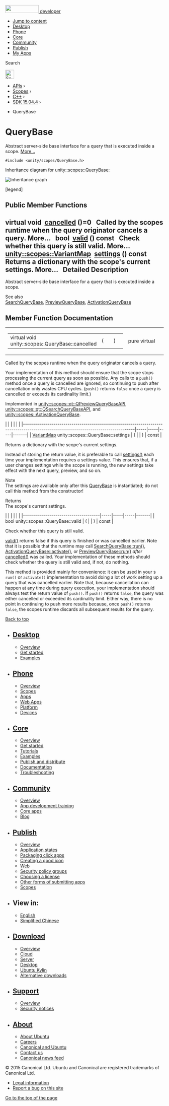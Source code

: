 <a href="https://developer.ubuntu.com/" class="logo-ubuntu"><img src="https://developer.ubuntu.com/assets/sites/ubuntu/latest/u/img/logos/logo-ubuntu-orange.svg" width="106" height="25" /> <span>developer</span></a>

-   [Jump to content](index.html#main-content)
-   [Desktop](https://developer.ubuntu.com/en/desktop/)
-   [Phone](https://developer.ubuntu.com/en/phone/)
-   [Core](https://developer.ubuntu.com/core)
-   [Community](https://developer.ubuntu.com/en/community/)
-   [Publish](https://developer.ubuntu.com/en/publish/)
-   [My Apps](https://myapps.developer.ubuntu.com/)

Search

<img src="https://developer.ubuntu.com/assets/sites/ubuntu/latest/u/img/search-white.svg" alt="Search" height="28" />

-   [APIs](../../../../index.html) ›
-   [Scopes](../../../index.html) ›
-   [C++](../../index.html) ›
-   [SDK 15.04.4](../index.html) ›

<!-- -->

-   QueryBase

QueryBase
=========

Abstract server-side base interface for a query that is executed inside a scope. [More...](index.html#details)

`#include <unity/scopes/QueryBase.h>`

Inheritance diagram for unity::scopes::QueryBase:

![Inheritance graph](https://developer.ubuntu.com/static/devportal_uploaded/6cfc08b0-5716-42c1-aae3-cb495b01dc07-api/scopes/cpp/sdk-15.04.4/unity.scopes.QueryBase/classunity_1_1scopes_1_1_query_base__inherit__graph.png)

<span class="legend">\[legend\]</span>

<span id="pub-methods"></span> Public Member Functions
------------------------------------------------------

virtual void 
<a href="index.html#a596b19dbfd6efe96b834be75a9b64c68" class="el">cancelled</a> ()=0
 
Called by the scopes runtime when the query originator cancels a query. More...
 
bool 
<a href="index.html#a095e61eabe2042eeea5c4df1a444d7d4" class="el">valid</a> () const
 
Check whether this query is still valid. More...
 
<a href="../unity.scopes/index.html#ad5d8ccfa11a327fca6f3e4cee11f4c10" class="el">unity::scopes::VariantMap</a> 
<a href="index.html#ab6a25ba587387a7f490b8b5a081e9ed6" class="el">settings</a> () const
 
Returns a dictionary with the scope's current settings. More...
 
<span id="details"></span>
Detailed Description
--------------------

Abstract server-side base interface for a query that is executed inside a scope.

See also  
<a href="../unity.scopes.SearchQueryBase/index.html" class="el" title="Abstract base class to represent a particular query. ">SearchQueryBase</a>, <a href="../unity.scopes.PreviewQueryBase/index.html" class="el" title="Abstract base class to represent a particular preview. ">PreviewQueryBase</a>, <a href="../unity.scopes.ActivationQueryBase/index.html" class="el" title="Base class for an activation request that is executed inside a scope. ">ActivationQueryBase</a>

Member Function Documentation
-----------------------------

<span id="a596b19dbfd6efe96b834be75a9b64c68" class="anchor"></span>
<table>
<colgroup>
<col width="50%" />
<col width="50%" />
</colgroup>
<tbody>
<tr class="odd">
<td><table>
<tbody>
<tr class="odd">
<td>virtual void unity::scopes::QueryBase::cancelled</td>
<td>(</td>
<td></td>
<td>)</td>
<td></td>
</tr>
</tbody>
</table></td>
<td><span class="mlabels"><span class="mlabel">pure virtual</span></span></td>
</tr>
</tbody>
</table>

Called by the scopes runtime when the query originator cancels a query.

Your implementation of this method should ensure that the scope stops processing the current query as soon as possible. Any calls to a `push()` method once a query is cancelled are ignored, so continuing to push after cancellation only wastes CPU cycles. (`push()` returns `false` once a query is cancelled or exceeds its cardinality limit.)

Implemented in <a href="../unity.scopes.qt.QPreviewQueryBaseAPI/index.html#ac68c5e63e55f818a31a358c8f87ccdeb" class="el">unity::scopes::qt::QPreviewQueryBaseAPI</a>, <a href="../unity.scopes.qt.QSearchQueryBaseAPI/index.html#a81a9ed98e8b092e4cd48aed63bb49f1a" class="el">unity::scopes::qt::QSearchQueryBaseAPI</a>, and <a href="../unity.scopes.ActivationQueryBase/index.html#af9b8e83ac6716db51aba942aca9cc6be" class="el">unity::scopes::ActivationQueryBase</a>.

<span id="ab6a25ba587387a7f490b8b5a081e9ed6" class="anchor"></span>
|                                                                                                                                     |     |     |     |       |
|-------------------------------------------------------------------------------------------------------------------------------------|-----|-----|-----|-------|
| <a href="../unity.scopes/index.html#ad5d8ccfa11a327fca6f3e4cee11f4c10" class="el">VariantMap</a> unity::scopes::QueryBase::settings | (   |     | )   | const |

Returns a dictionary with the scope's current settings.

Instead of storing the return value, it is preferable to call <a href="index.html#ab6a25ba587387a7f490b8b5a081e9ed6" class="el" title="Returns a dictionary with the scope&#39;s current settings. ">settings()</a> each time your implementation requires a settings value. This ensures that, if a user changes settings while the scope is running, the new settings take effect with the next query, preview, and so on.

Note  
The settings are available only after this <a href="index.html" class="el" title="Abstract server-side base interface for a query that is executed inside a scope. ">QueryBase</a> is instantiated; do not call this method from the constructor!

<!-- -->

Returns  
The scope's current settings.

<span id="a095e61eabe2042eeea5c4df1a444d7d4" class="anchor"></span>
|                                      |     |     |     |       |
|--------------------------------------|-----|-----|-----|-------|
| bool unity::scopes::QueryBase::valid | (   |     | )   | const |

Check whether this query is still valid.

<a href="index.html#a095e61eabe2042eeea5c4df1a444d7d4" class="el" title="Check whether this query is still valid. ">valid()</a> returns false if this query is finished or was cancelled earlier. Note that it is possible that the runtime may call <a href="../unity.scopes.SearchQueryBase/index.html#afc4f15b2266838d7da75b05ea37d504b" class="el" title="Called by scopes runtime to start the query. ">SearchQueryBase::run()</a>, <a href="../unity.scopes.ActivationQueryBase/index.html#a61ed49d8bc56e677ff2eb1f30e6a6b6b" class="el" title="Return response to the activation request. ">ActivationQueryBase::activate()</a>, or <a href="../unity.scopes.PreviewQueryBase/index.html#a81b89daf29cd1ada55286f2a3a871347" class="el" title="Called by scopes runtime to start the preview. ">PreviewQueryBase::run()</a> *after* <a href="index.html#a596b19dbfd6efe96b834be75a9b64c68" class="el" title="Called by the scopes runtime when the query originator cancels a query. ">cancelled()</a> was called. Your implementation of these methods should check whether the query is still valid and, if not, do nothing.

This method is provided mainly for convenience: it can be used in your s `run()` or `activate()` implementation to avoid doing a lot of work setting up a query that was cancelled earlier. Note that, because cancellation can happen at any time during query execution, your implementation should always test the return value of `push()`. If `push()` returns `false`, the query was either cancelled or exceeded its cardinality limit. Either way, there is no point in continuing to push more results because, once `push()` returns `false`, the scopes runtime discards all subsequent results for the query.

[Back to top](index.html#)

-   [Desktop](https://developer.ubuntu.com/en/desktop/)
    ---------------------------------------------------

    -   [Overview](https://developer.ubuntu.com/en/desktop/)
    -   [Get started](http://snapcraft.io/?utm_source=developer.ubuntu.com&utm_medium=devportal&utm_term=snaps%20snapcraft%20desktop&utm_content=menu&utm_campaign=duc_snappers)
    -   [Examples](https://github.com/ubuntu/snappy-playpen)

-   [Phone](https://developer.ubuntu.com/en/phone/)
    -----------------------------------------------

    -   [Overview](https://developer.ubuntu.com/en/phone/)
    -   [Scopes](https://developer.ubuntu.com/en/phone/scopes/)
    -   [Apps](https://developer.ubuntu.com/en/phone/apps/)
    -   [Web Apps](https://developer.ubuntu.com/en/phone/web/)
    -   [Platform](https://developer.ubuntu.com/en/phone/platform/)
    -   [Devices](https://developer.ubuntu.com/en/phone/devices/)

-   [Core](https://developer.ubuntu.com/core)
    -----------------------------------------

    -   [Overview](https://developer.ubuntu.com/core)
    -   [Get started](https://developer.ubuntu.com/core/get-started)
    -   [Tutorials](https://developer.ubuntu.com/core/tutorials)
    -   [Examples](https://developer.ubuntu.com/core/examples)
    -   [Publish and distribute](https://developer.ubuntu.com/core/publish-and-distribute)
    -   [Documentation](https://developer.ubuntu.com/core/documentation)
    -   [Troubleshooting](https://developer.ubuntu.com/core/troubleshooting)

-   [Community](https://developer.ubuntu.com/en/community/)
    -------------------------------------------------------

    -   [Overview](https://developer.ubuntu.com/en/community/)
    -   [App development training](https://developer.ubuntu.com/en/community/training/)
    -   [Core apps](https://developer.ubuntu.com/en/community/core-apps/)
    -   [Blog](https://developer.ubuntu.com/en/community/blog/)

-   [Publish](https://developer.ubuntu.com/en/publish/)
    ---------------------------------------------------

    -   [Overview](https://developer.ubuntu.com/en/publish/)
    -   [Application states](https://developer.ubuntu.com/en/publish/application-states/)
    -   [Packaging click apps](https://developer.ubuntu.com/en/publish/packaging-click-apps/)
    -   [Creating a good icon](https://developer.ubuntu.com/en/publish/creating-a-good-icon/)
    -   [Web](https://developer.ubuntu.com/en/publish/web/)
    -   [Security policy groups](https://developer.ubuntu.com/en/publish/security-policy-groups/)
    -   [Choosing a license](https://developer.ubuntu.com/en/publish/choosing-a-license/)
    -   [Other forms of submitting apps](https://developer.ubuntu.com/en/publish/other-forms-of-submitting-apps/)
    -   [Scopes](https://developer.ubuntu.com/en/publish/scopes/)

-   View in:
    --------

    -   [English](index.html "Change to language: English")
    -   [Simplified Chinese](index.html "Change to language: Simplified Chinese")

-   [Download](http://ubuntu.com/download/)
    ---------------------------------------

    -   [Overview](http://ubuntu.com/download)
    -   [Cloud](http://ubuntu.com/download/cloud)
    -   [Server](http://ubuntu.com/download/server)
    -   [Desktop](http://ubuntu.com/download/desktop)
    -   [Ubuntu Kylin](http://ubuntu.com/download/ubuntu-kylin)
    -   [Alternative downloads](http://ubuntu.com/download/alternative-downloads)

-   [Support](http://ubuntu.com/support/)
    -------------------------------------

    -   [Overview](http://ubuntu.com/support)
    -   [Security notices](http://www.ubuntu.com/usn/)

-   [About](http://ubuntu.com/about/)
    ---------------------------------

    -   [About Ubuntu](http://ubuntu.com/about/about-ubuntu)
    -   [Careers](http://www.canonical.com/careers)
    -   [Canonical and Ubuntu](http://ubuntu.com/about/canonical-and-ubuntu)
    -   [Contact us](http://ubuntu.com/about/contact-us)
    -   [Canonical news feed](http://insights.ubuntu.com/feed/)

© 2015 Canonical Ltd. Ubuntu and Canonical are registered trademarks of Canonical Ltd.

-   [Legal information](http://www.ubuntu.com/legal)
-   [Report a bug on this site](https://bugs.launchpad.net/developer-ubuntu-com/)

<span class="accessibility-aid">[Go to the top of the page](index.html#)</span>

